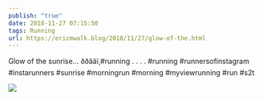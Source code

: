 ```yaml
---
publish: "true"
date: 2018-11-27 07:15:50
tags: Running
url: https://ericmwalk.blog/2018/11/27/glow-of-the.html
---
```


Glow of the sunrise... ððââï¸#running
.
.
.
.
#running #runnersofinstagram #instarunners #sunrise #morningrun #morning #myviewrunning #run #s2t

![](https://ericmwalk.blog/uploads/2022/dc3101ec0a.jpg)